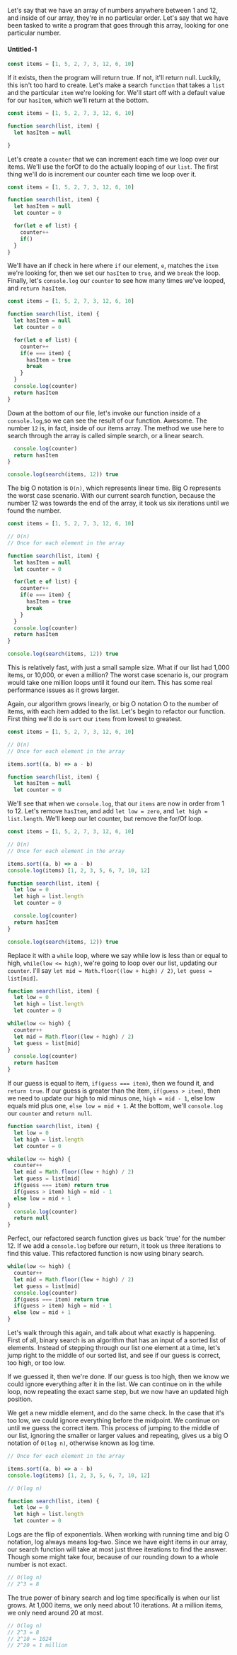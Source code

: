 Let's say that we have an array of numbers anywhere between 1 and 12, and inside of our array, they're in no particular order. Let's say that we have been tasked to write a program that goes through this array, looking for one particular number.

#### Untitled-1
```js
const items = [1, 5, 2, 7, 3, 12, 6, 10]
```

If it exists, then the program will return true. If not, it'll return null. Luckily, this isn't too hard to create. Let's make a search `function` that takes a `list` and the particular `item` we're looking for. We'll start off with a default value for our `hasItem`, which we'll return at the bottom.

```js
const items = [1, 5, 2, 7, 3, 12, 6, 10]

function search(list, item) {
  let hasItem = null

}
```

Let's create a `counter` that we can increment each time we loop over our items. We'll use the forOf to do the actually looping of our `list`. The first thing we'll do is increment our counter each time we loop over it.

```js
const items = [1, 5, 2, 7, 3, 12, 6, 10]

function search(list, item) {
  let hasItem = null
  let counter = 0

  for(let e of list) {
    counter++
    if()
  }
}
```

We'll have an if check in here where `if` our element, `e`, matches the `item` we're looking for, then we set our `hasItem` to `true`, and we `break` the loop. Finally, let's `console.log` our `counter` to see how many times we've looped, and `return hasItem`.

```js
const items = [1, 5, 2, 7, 3, 12, 6, 10]

function search(list, item) {
  let hasItem = null
  let counter = 0

  for(let e of list) {
    counter++
    if(e === item) {
      hasItem = true
      break
    }
  }
  console.log(counter)
  return hasItem
}
```

Down at the bottom of our file, let's invoke our function inside of a `console.log`,so we can see the result of our function. Awesome. The number `12` is, in fact, inside of our items array. The method we use here to search through the array is called simple search, or a linear search.

```js
  console.log(counter)
  return hasItem
}

console.log(search(items, 12)) true
```

The big O notation is `O(n)`, which represents linear time. Big O represents the worst case scenario. With our current search function, because the number 12 was towards the end of the array, it took us six iterations until we found the number.

```js
const items = [1, 5, 2, 7, 3, 12, 6, 10]

// O(n)
// Once for each element in the array

function search(list, item) {
  let hasItem = null
  let counter = 0

  for(let e of list) {
    counter++
    if(e === item) {
      hasItem = true
      break
    }
  }
  console.log(counter)
  return hasItem
}

console.log(search(items, 12)) true
```

This is relatively fast, with just a small sample size. What if our list had 1,000 items, or 10,000, or even a million? The worst case scenario is, our program would take one million loops until it found our item. This has some real performance issues as it grows larger.

Again, our algorithm grows linearly, or big O notation O to the number of items, with each item added to the list. Let's begin to refactor our function. First thing we'll do is `sort` our `items` from lowest to greatest.

```js
const items = [1, 5, 2, 7, 3, 12, 6, 10]

// O(n)
// Once for each element in the array

items.sort((a, b) => a - b)

function search(list, item) {
  let hasItem = null
  let counter = 0
```

We'll see that when we `console.log`, that our `items` are now in order from 1 to 12. Let's remove `hasItem`, and add `let low = zero`, and `let high = list.length`. We'll keep our let counter, but remove the for/Of loop.

```js
const items = [1, 5, 2, 7, 3, 12, 6, 10]

// O(n)
// Once for each element in the array

items.sort((a, b) => a - b)
console.log(items) [1, 2, 3, 5, 6, 7, 10, 12]

function search(list, item) {
  let low = 0
  let high = list.length
  let counter = 0

  console.log(counter)
  return hasItem
}

console.log(search(items, 12)) true
```

Replace it with a `while` loop, where we say while low is less than or equal to high, `while(low <= high)`, we're going to loop over our list, updating our `counter`. I'll say `let mid = Math.floor((low + high) / 2)`, `let guess = list[mid]`.

```js
function search(list, item) {
  let low = 0
  let high = list.length
  let counter = 0

while(low <= high) {
  counter++
  let mid = Math.floor((low + high) / 2)
  let guess = list[mid]
}
  console.log(counter)
  return hasItem
}
```

If our guess is equal to item, `if(guess === item)`, then we found it, and `return true`. If our guess is greater than the item, `if(guess > item)`, then we need to update our high to mid minus one, `high = mid - 1`, else low equals mid plus one, `else low = mid + 1`. At the bottom, we'll `console.log` our `counter` and `return null`.

```js
function search(list, item) {
  let low = 0
  let high = list.length
  let counter = 0

while(low <= high) {
  counter++
  let mid = Math.floor((low + high) / 2)
  let guess = list[mid]
  if(guess === item) return true
  if(guess > item) high = mid - 1
  else low = mid + 1 
}
  console.log(counter)
  return null
}
```

Perfect, our refactored search function gives us back 'true' for the number 12. If we add a `console.log` before our return, it took us three iterations to find this value. This refactored function is now using binary search.

```js
while(low <= high) {
  counter++
  let mid = Math.floor((low + high) / 2)
  let guess = list[mid]
  console.log(counter)
  if(guess === item) return true
  if(guess > item) high = mid - 1
  else low = mid + 1 
}
```

Let's walk through this again, and talk about what exactly is happening. First of all, binary search is an algorithm that has an input of a sorted list of elements. Instead of stepping through our list one element at a time, let's jump right to the middle of our sorted list, and see if our guess is correct, too high, or too low.

If we guessed it, then we're done. If our guess is too high, then we know we could ignore everything after it in the list. We can continue on in the while loop, now repeating the exact same step, but we now have an updated high position.

We get a new middle element, and do the same check. In the case that it's too low, we could ignore everything before the midpoint. We continue on until we guess the correct item. This process of jumping to the middle of our list, ignoring the smaller or larger values and repeating, gives us a big O notation of `O(log n)`, otherwise known as log time.

```js
// Once for each element in the array

items.sort((a, b) => a - b)
console.log(items) [1, 2, 3, 5, 6, 7, 10, 12]

// O(log n)

function search(list, item) {
  let low = 0
  let high = list.length
  let counter = 0

```

Logs are the flip of exponentials. When working with running time and big O notation, log always means log-two. Since we have eight items in our array, our search function will take at most just three iterations to find the answer. Though some might take four, because of our rounding down to a whole number is not exact.

```js
// O(log n)
// 2^3 = 8
```

The true power of binary search and log time specifically is when our list grows. At 1,000 items, we only need about 10 iterations. At a million items, we only need around 20 at most.

```js
// O(log n)
// 2^3 = 8
// 2^10 = 1024
// 2^20 = 1 million
```